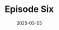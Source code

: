 ---  
layout: startup_page  
title: "Episode Six"  
id: "episodesix.com"  
permalink: "/episodesixepisodesix.com03052025/"  
website: "https://episodesix.com/"  
funding_round: "Strategic Investment"  
funding_amount: ""  
investors: "Japan Airlines"  
about: "Episode Six (E6) is a global provider of enterprise-grade ledger and cards infrastructure for financial technology companies, banks, and brands. E6 delivers the innovative capabilities needed to compete with disruptors and lead the market. Flexibility, adaptability, and resilience are built into the core of E6's platform, ensuring clients maintain a market-leading position."  
markets: "Fintech, Financial Services"  
hq: "Austin, Texas, United States"  
founded_year: "2017"  
linkedin: "https://www.linkedin.com/company/episode-six/"  
twitter: ""  
instagram: ""  
facebook: ""  
crunchbase: ""  
pitchbook: ""  

date_display: "05-Mar-2025"  
date: "2025-03-05"

# SEO Optimization  
meta_title: "Episode Six - Strategic Investment"  
meta_description: "Episode Six, Episode Six (E6) is a global provider of enterprise-grade ledger and cards infrastructure for financial technology companies, banks, and brands. E6 de..."  
meta_keywords: "Episode Six, Fintech, Financial Services, Strategic Investment funding"  
canonical_url: "https://startup.projectstartups.com/episodesixepisodesix.com03052025/"  
---